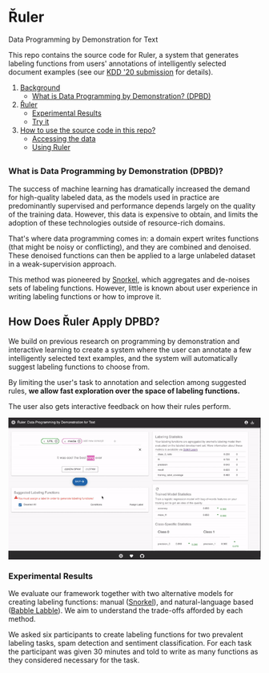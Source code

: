 # Řuler
 Data Programming by Demonstration for Text 
 
 
This repo contains the source code for Ruler, a system that generates labeling functions from users' annotations of intelligently selected document examples (see our [KDD '20 submission]() for details). 

1. [Background](#Introduction)
   - [What is Data Programming by Demonstration? (DPBD)](#DPBD)
2. [Řuler](#Ruler)
   - [Experimental Results](#Experiments)
   - [Try it](#Webpage)
3. [How to use the source code in this repo?](#Use)
   - [Accessing the data](#Access)
   - [Using Ruler](#Run)


## <a name='Introduction'></a>

### <a name='DPBD'></a>What is Data Programming by Demonstration (DPBD)?
The success of machine learning has dramatically increased the demand for high-quality labeled data, as the models used in practice are predominantly supervised and performance depends largely on the quality of the training data.
However, this data is expensive to obtain, and limits the adoption of these technologies outside of resource-rich domains.

That's where data programming comes in: a domain expert writes functions (that might be noisy or conflicting), and they are combined and denoised. These denoised functions can then be applied to a large unlabeled dataset in a weak-supervision approach.

This method was pioneered by [Snorkel](https://towardsdatascience.com/introducing-snorkel-27e4b0e6ecff), which aggregates and de-noises sets of labeling functions. However, little is known about user experience in writing labeling functions or how to improve it.

## <a name='Ruler'></a>How Does Řuler Apply DPBD?
We build on previous research on programming by demonstration and interactive learning to create a system where the user can annotate a few intelligently selected text examples, and the system will automatically suggest labeling functions to choose from. 

By limiting the user's task to annotation and selection among suggested rules, **we allow fast exploration over the space of labeling functions.**

The user also gets interactive feedback on how their rules perform. 

<img width="600" align="middle" src=media/ruler_demo_gif.gif>

### <a name='Experiments'></a>Experimental Results
We evaluate our framework together with two alternative models for creating labeling functions: manual ([Snorkel](https://towardsdatascience.com/introducing-snorkel-27e4b0e6ecff)), and natural-language based ([Babble Labble](https://hazyresearch.github.io/snorkel/blog/babble_labble.html)). We aim to understand the trade-offs afforded by each method.

We asked six participants to create labeling functions for two prevalent labeling tasks, spam detection and sentiment classification. For each task the participant was given 30 minutes and told to write as many functions as they considered necessary for the task.



